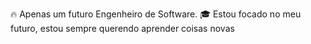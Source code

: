 🔥 Apenas um futuro Engenheiro de Software.
🎓 Estou focado no meu futuro, estou sempre querendo aprender coisas novas
